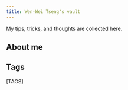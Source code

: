 ```yaml
---
title: Wen-Wei Tseng's vault
---
```


My tips, tricks, and thoughts are collected here.

## About me


## Tags

[TAGS]
